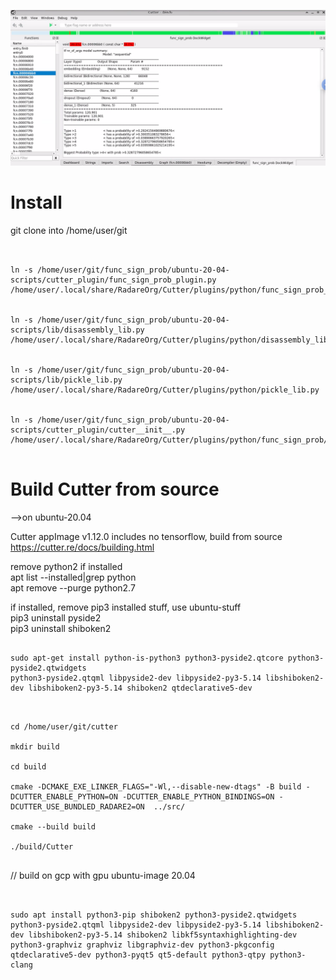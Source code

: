 ![cutter_plugin](../pictures/cutter_plugin/func_sign_prob_plugin.png)


# Install

git clone into /home/user/git</br>



<pre><code>

ln -s /home/user/git/func_sign_prob/ubuntu-20-04-scripts/cutter_plugin/func_sign_prob_plugin.py  /home/user/.local/share/RadareOrg/Cutter/plugins/python/func_sign_prob_plugin.py


ln -s /home/user/git/func_sign_prob/ubuntu-20-04-scripts/lib/disassembly_lib.py /home/user/.local/share/RadareOrg/Cutter/plugins/python/disassembly_lib.py


ln -s /home/user/git/func_sign_prob/ubuntu-20-04-scripts/lib/pickle_lib.py /home/user/.local/share/RadareOrg/Cutter/plugins/python/pickle_lib.py


ln -s /home/user/git/func_sign_prob/ubuntu-20-04-scripts/cutter_plugin/cutter__init__.py /home/user/.local/share/RadareOrg/Cutter/plugins/python/func_sign_prob/__init__.py

</code></pre>


# Build Cutter from source
-->on ubuntu-20.04

Cutter appImage v1.12.0 includes no tensorflow, build from source</br>
https://cutter.re/docs/building.html

remove python2 if installed</br>
apt list --installed|grep python</br>
apt remove --purge python2.7</br>

if installed, remove pip3 installed stuff, use ubuntu-stuff</br>
pip3 uninstall pyside2</br>
pip3 uninstall shiboken2</br>

<pre><code>
sudo apt-get install python-is-python3 python3-pyside2.qtcore python3-pyside2.qtwidgets
python3-pyside2.qtqml libpyside2-dev libpyside2-py3-5.14 libshiboken2-dev libshiboken2-py3-5.14 shiboken2 qtdeclarative5-dev
</code></pre>


<pre><code>

cd /home/user/git/cutter

mkdir build

cd build

cmake -DCMAKE_EXE_LINKER_FLAGS="-Wl,--disable-new-dtags" -B build -DCUTTER_ENABLE_PYTHON=ON -DCUTTER_ENABLE_PYTHON_BINDINGS=ON -DCUTTER_USE_BUNDLED_RADARE2=ON  ../src/

cmake --build build

./build/Cutter

</code></pre>

// build on gcp with gpu ubuntu-image 20.04

<pre><code>

sudo apt install python3-pip shiboken2 python3-pyside2.qtwidgets python3-pyside2.qtqml libpyside2-dev libpyside2-py3-5.14 libshiboken2-dev libshiboken2-py3-5.14 shiboken2 libkf5syntaxhighlighting-dev python3-graphviz graphviz libgraphviz-dev python3-pkgconfig qtdeclarative5-dev python3-pyqt5 qt5-default python3-qtpy python3-clang

</code></pre>

